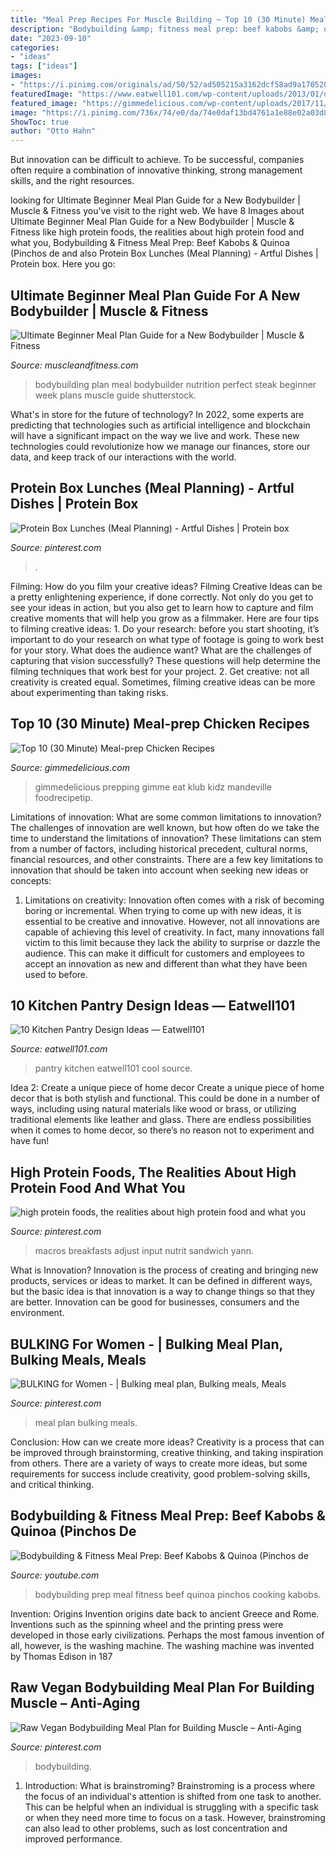 ```yaml
---
title: "Meal Prep Recipes For Muscle Building ~ Top 10 (30 Minute) Meal-prep Chicken Recipes"
description: "Bodybuilding &amp; fitness meal prep: beef kabobs &amp; quinoa (pinchos de"
date: "2023-09-10"
categories:
- "ideas"
tags: ["ideas"]
images:
- "https://i.pinimg.com/originals/ad/50/52/ad505215a3162dcf58ad9a1705208e2d.jpg"
featuredImage: "https://www.eatwell101.com/wp-content/uploads/2013/01/design-kitchen-pantry.jpeg"
featured_image: "https://gimmedelicious.com/wp-content/uploads/2017/11/top-10-chicken-meal-prep-recipes.jpg"
image: "https://i.pinimg.com/736x/74/e0/da/74e0daf13bd4761a1e88e02a03d88b72.jpg"
ShowToc: true
author: "Otto Hahn"
---
```



But innovation can be difficult to achieve. To be successful, companies often require a combination of innovative thinking, strong management skills, and the right resources.

	

		
looking for Ultimate Beginner Meal Plan Guide for a New Bodybuilder | Muscle &amp; Fitness you've visit to the right web. We have 8 Images about Ultimate Beginner Meal Plan Guide for a New Bodybuilder | Muscle &amp; Fitness like high protein foods, the realities about high protein food and what you, Bodybuilding &amp; Fitness Meal Prep: Beef Kabobs &amp; Quinoa (Pinchos de and also Protein Box Lunches (Meal Planning) - Artful Dishes | Protein box. Here you go:
		
    
## Ultimate Beginner Meal Plan Guide For A New Bodybuilder | Muscle &amp; Fitness

<img loading=lazy src="https://cdn-ami-drupal.heartyhosting.com/sites/muscleandfitness.com/files/media/Steak-asparagus-meal-plan.jpg" onerror="this.onerror=null;this.src='https://tse3.mm.bing.net/th?id=OIP.-zWT_3RewRMnlqT9JqDMaQHaEG&amp;pid=15.1';" alt="Ultimate Beginner Meal Plan Guide for a New Bodybuilder | Muscle &amp; Fitness">

_Source: muscleandfitness.com_

>bodybuilding plan meal bodybuilder nutrition perfect steak beginner week plans muscle guide shutterstock. 

	

What's in store for the future of technology?
In 2022, some experts are predicting that technologies such as artificial intelligence and blockchain will have a significant impact on the way we live and work. These new technologies could revolutionize how we manage our finances, store our data, and keep track of our interactions with the world.

    
## Protein Box Lunches (Meal Planning) - Artful Dishes | Protein Box

<img loading=lazy src="https://i.pinimg.com/736x/74/e0/da/74e0daf13bd4761a1e88e02a03d88b72.jpg" onerror="this.onerror=null;this.src='https://tse3.mm.bing.net/th?id=OIP.kt1_LDs8R4vIemscwECVWAAAAA&amp;pid=15.1';" alt="Protein Box Lunches (Meal Planning) - Artful Dishes | Protein box">

_Source: pinterest.com_

>. 

	

Filming: How do you film your creative ideas?
Filming Creative Ideas can be a pretty enlightening experience, if done correctly. Not only do you get to see your ideas in action, but you also get to learn how to capture and film creative moments that will help you grow as a filmmaker. Here are four tips to filming creative ideas: 1. Do your research: before you start shooting, it’s important to do your research on what type of footage is going to work best for your story. What does the audience want? What are the challenges of capturing that vision successfully? These questions will help determine the filming techniques that work best for your project. 2. Get creative: not all creativity is created equal. Sometimes, filming creative ideas can be more about experimenting than taking risks.

    
## Top 10 (30 Minute) Meal-prep Chicken Recipes

<img loading=lazy src="https://gimmedelicious.com/wp-content/uploads/2017/11/top-10-chicken-meal-prep-recipes.jpg" onerror="this.onerror=null;this.src='https://tse2.mm.bing.net/th?id=OIP.uehQNgrf0Oykig3Dqera7AHaLH&amp;pid=15.1';" alt="Top 10 (30 Minute) Meal-prep Chicken Recipes">

_Source: gimmedelicious.com_

>gimmedelicious prepping gimme eat klub kidz mandeville foodrecipetip. 

	

Limitations of innovation: What are some common limitations to innovation?
The challenges of innovation are well known, but how often do we take the time to understand the limitations of innovation? These limitations can stem from a number of factors, including historical precedent, cultural norms, financial resources, and other constraints.
There are a few key limitations to innovation that should be taken into account when seeking new ideas or concepts:

1. Limitations on creativity: Innovation often comes with a risk of becoming boring or incremental. When trying to come up with new ideas, it is essential to be creative and innovative. However, not all innovations are capable of achieving this level of creativity. In fact, many innovations fall victim to this limit because they lack the ability to surprise or dazzle the audience. This can make it difficult for customers and employees to accept an innovation as new and different than what they have been used to before.


    
## 10 Kitchen Pantry Design Ideas — Eatwell101

<img loading=lazy src="https://www.eatwell101.com/wp-content/uploads/2013/01/design-kitchen-pantry.jpeg" onerror="this.onerror=null;this.src='https://tse4.mm.bing.net/th?id=OIP.jlU_iU-jk914nJCPXzkivAHaJ4&amp;pid=15.1';" alt="10 Kitchen Pantry Design Ideas — Eatwell101">

_Source: eatwell101.com_

>pantry kitchen eatwell101 cool source. 

	

Idea 2: Create a unique piece of home decor
Create a unique piece of home decor that is both stylish and functional. This could be done in a number of ways, including using natural materials like wood or brass, or utilizing traditional elements like leather and glass. There are endless possibilities when it comes to home decor, so there’s no reason not to experiment and have fun!

    
## High Protein Foods, The Realities About High Protein Food And What You

<img loading=lazy src="https://i.pinimg.com/originals/ad/50/52/ad505215a3162dcf58ad9a1705208e2d.jpg" onerror="this.onerror=null;this.src='https://tse4.mm.bing.net/th?id=OIP.xmGAHAIyrJQYGVA4I5mXggHaKl&amp;pid=15.1';" alt="high protein foods, the realities about high protein food and what you">

_Source: pinterest.com_

>macros breakfasts adjust input nutrit sandwich yann. 

	

What is Innovation?
Innovation is the process of creating and bringing new products, services or ideas to market. It can be defined in different ways, but the basic idea is that innovation is a way to change things so that they are better. Innovation can be good for businesses, consumers and the environment.

    
## BULKING For Women - | Bulking Meal Plan, Bulking Meals, Meals

<img loading=lazy src="https://i.pinimg.com/736x/0a/22/ff/0a22ff720d00d19e473166388f4c4d65.jpg" onerror="this.onerror=null;this.src='https://tse1.mm.bing.net/th?id=OIP.EGrHH6beNitRUeOLSjlw9gHaHa&amp;pid=15.1';" alt="BULKING for Women - | Bulking meal plan, Bulking meals, Meals">

_Source: pinterest.com_

>meal plan bulking meals. 

	

Conclusion: How can we create more ideas?
Creativity is a process that can be improved through brainstorming, creative thinking, and taking inspiration from others. There are a variety of ways to create more ideas, but some requirements for success include creativity, good problem-solving skills, and critical thinking.

    
## Bodybuilding &amp; Fitness Meal Prep: Beef Kabobs &amp; Quinoa (Pinchos De

<img loading=lazy src="https://i.ytimg.com/vi/0L6le0Nw18c/maxresdefault.jpg" onerror="this.onerror=null;this.src='https://tse2.mm.bing.net/th?id=OIP.DIDSIiqXgNDHRj-uhouV9AHaEK&amp;pid=15.1';" alt="Bodybuilding &amp; Fitness Meal Prep: Beef Kabobs &amp; Quinoa (Pinchos de">

_Source: youtube.com_

>bodybuilding prep meal fitness beef quinoa pinchos cooking kabobs. 

	

Invention: Origins
Invention origins date back to ancient Greece and Rome. Inventions such as the spinning wheel and the printing press were developed in those early civilizations. Perhaps the most famous invention of all, however, is the washing machine. The washing machine was invented by Thomas Edison in 187
    
## Raw Vegan Bodybuilding Meal Plan For Building Muscle – Anti-Aging

<img loading=lazy src="https://i.pinimg.com/736x/e5/4b/fa/e54bfa199e6aa6899f3b6acc3735b11b.jpg" onerror="this.onerror=null;this.src='https://tse3.mm.bing.net/th?id=OIP.OQiHMWZvs_Q0TctAK8utVgHaFJ&amp;pid=15.1';" alt="Raw Vegan Bodybuilding Meal Plan for Building Muscle – Anti-Aging">

_Source: pinterest.com_

>bodybuilding. 

	

1. Introduction: What is brainstroming?
Brainstroming is a process where the focus of an individual's attention is shifted from one task to another. This can be helpful when an individual is struggling with a specific task or when they need more time to focus on a task. However, brainstroming can also lead to other problems, such as lost concentration and improved performance.

